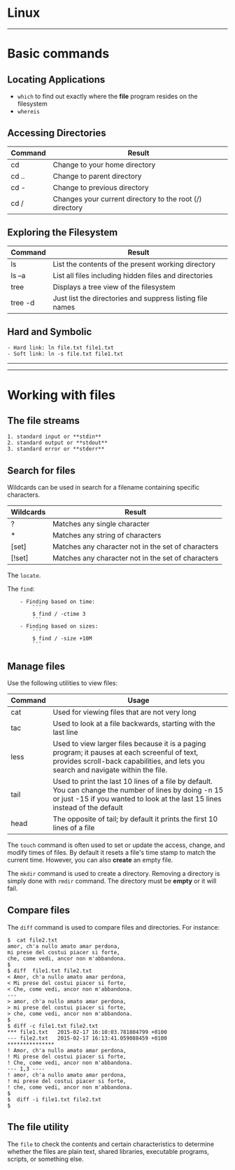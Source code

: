 # Linux
----
# Basic commands
## Locating Applications
- ``which`` to find out exactly where the __file__ program resides on the filesystem
- ``whereis`` 

## Accessing Directories
|Command|Result|
|-------|-----------|
|cd 	|Change to your home directory|
|cd ..|Change to parent directory|
|cd - |Change to previous directory|
|cd /	|Changes your current directory to the root (/) directory|

## Exploring the Filesystem
|Command|Result|
|-------|-----------|
|ls 	  |List the contents of the present working directory|
|ls –a  |List all files including hidden files and directories|
|tree   |Displays a tree view of the filesystem|
|tree -d|Just list the directories and suppress listing file names|

## Hard and Symbolic
    - Hard link: ln file.txt file1.txt 
    - Soft link: ln -s file.txt file1.txt

---
---
# Working with files
## The file streams
    1. standard input or **stdin**
    2. standard output or **stdout**
    3. standard error or **stderr**
## Search for files
Wildcards can be used in search for a filename containing specific characters.

|Wildcards|Result|
|---------|-----------|
|?     |Matches any single character|
|*     |Matches any string of characters|
|[set] |Matches any character not in the set of characters|
|[!set]|Matches any character not in the set of characters|

The ``locate``.

The ``find``:
```
    - Finding based on time:
        ```
        $ find / -ctime 3
        ```
    - Finding based on sizes:
        ```
        $ find / -size +10M
        ```    
```

## Manage files
Use the following utilities to view files:

|Command|Usage|
|:-------|-----------|
|cat  |Used for viewing files that are not very long|
|tac  |Used to look at a file backwards, starting with the last line|
|less |Used to view larger files because it is a paging program; it pauses at each screenful of text, provides scroll-back capabilities, and lets you search and navigate within the file.|
|tail |Used to print the last 10 lines of a file by default. You can change the number of lines by doing -n 15 or just -15 if you wanted to look at the last 15 lines instead of the default|
|head |The opposite of tail; by default it prints the first 10 lines of a file|

The ``touch`` command is often used to set or update the access, change, and modify times of files. By default it resets a file's time stamp to match the current time.
However, you can also __create__ an empty file.

The ``mkdir`` command is used to create a directory. Removing a directory is simply done with ``rmdir`` command. The directory must be __empty__ or it will fail.

## Compare files 
The ``diff`` command is used to compare files and directories.
For instance:
```
$  cat file2.txt
amor, ch'a nullo amato amar perdona,
mi prese del costui piacer si forte,
che, come vedi, ancor non m'abbandona.
$ 
$ diff  file1.txt file2.txt
< Amor, ch'a nullo amato amar perdona,
< Mi prese del costui piacer si forte,
< Che, come vedi, ancor non m'abbandona.
---
> amor, ch'a nullo amato amar perdona,
> mi prese del costui piacer si forte,
> che, come vedi, ancor non m'abbandona.
$ 
$ diff -c file1.txt file2.txt
*** file1.txt   2015-02-17 16:10:03.781804799 +0100
--- file2.txt   2015-02-17 16:13:41.059088459 +0100
***************
! Amor, ch'a nullo amato amar perdona,
! Mi prese del costui piacer si forte,
! Che, come vedi, ancor non m'abbandona.
--- 1,3 ----
! amor, ch'a nullo amato amar perdona,
! mi prese del costui piacer si forte,
! che, come vedi, ancor non m'abbandona.
$ 
$  diff -i file1.txt file2.txt
$ 
```
## The file utility 
The ``file`` to check  the contents and certain characteristics to determine whether the files are plain text, shared libraries, executable programs, scripts, or something else. 

